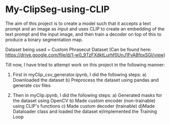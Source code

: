 # My-ClipSeg-using-CLIP

The aim of this project is to create a model such that it accepts a text prompt and an image as input and uses CLIP to create an embedding of the text prompt and the input image, and then train a decoder on top of this to produce a binary segmentation map.

Dataset being used = Custom Phrasecut Dataset (Can be found here: https://drive.google.com/file/d/1-w0_9TzFXdktLurhf0UnJ1FvA8fpxSGl/view)

Till now, I have tried to attempt work on this project in the following manner:

1) First in myClip_csv_generator.ipynb, I did the following steps:
  a) Downloaded the dataset
  b) Preprocess the dataset using pandas and generate csv files

2) Then in myClip.ipynb, I did the following steps:
  a) Generated masks for the dataset using OpenCV
  b) Made custom encoder (non-trainable) using CLIP's functions
  c) Made custom decoder (trainable)
  d)Made Dataloader class and loaded the dataset
  e)Implemented the Training Loop
